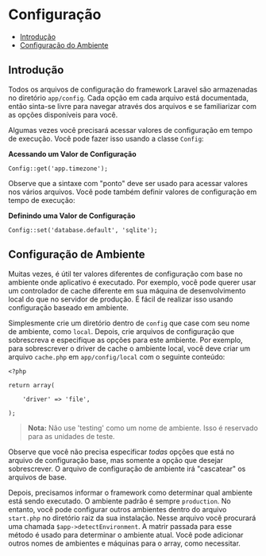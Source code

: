 # Configuração

- [Introdução](#introduction)
- [Configuração do Ambiente](#environment-configuration)

<a name="introduction"></a>
## Introdução

Todos os arquivos de configuração do framework Laravel são armazenadas no diretório `app/config`. Cada opção em cada arquivo está documentada, então sinta-se livre para navegar através dos arquivos e se familiarizar com as opções disponíveis para você.

Algumas vezes você precisará acessar valores de configuração em tempo de execução. Você pode fazer isso usando a classe `Config`:

**Acessando um Valor de Configuração**

	Config::get('app.timezone');

Observe que a sintaxe com "ponto" deve ser usado para acessar valores nos vários arquivos. Você pode também definir valores de configuração em tempo de execução:

**Definindo uma Valor de Configuração**

	Config::set('database.default', 'sqlite');

<a name="environment-configuration"></a>
## Configuração de Ambiente

Muitas vezes, é útil ter valores diferentes de configuração com base no ambiente onde aplicativo é executado. Por exemplo, você pode querer usar um controlador de cache diferente em sua máquina de desenvolvimento local do que no servidor de produção. É fácil de realizar isso usando configuração baseado em ambiente.

Simplesmente crie um diretório dentro de `config` que case com seu nome de ambiente, como `local`. Depois, crie arquivos de configuração que sobrescreva e especifique as opções para este ambiente. Por exemplo, para sobrescrever o driver de cache o ambiente local, você deve criar um arquivo `cache.php` em `app/config/local` com o seguinte conteúdo:

	<?php

	return array(

		'driver' => 'file',

	);

> **Nota:** Não use 'testing' como um nome de ambiente. Isso é reservado para as unidades de teste.

Observe que você não precisa especificar _todas_ opções que está no arquivo de configuração base, mas somente a opção que desejar sobrescrever. O arquivo de configuração de ambiente irá "cascatear" os arquivos de base.

Depois, precisamos informar o framework como determinar qual ambiente está sendo executado. O ambiente padrão é sempre `production`. No entanto, você pode configurar outros ambientes dentro do arquivo `start.php` no diretório raiz da sua instalação. Nesse arquivo você procurará uma chamada `$app->detectEnvironment`. A matrir passada para esse método é usado para determinar o ambiente atual. Você pode adicionar outros nomes de ambientes e máquinas para o array, como necessitar.
